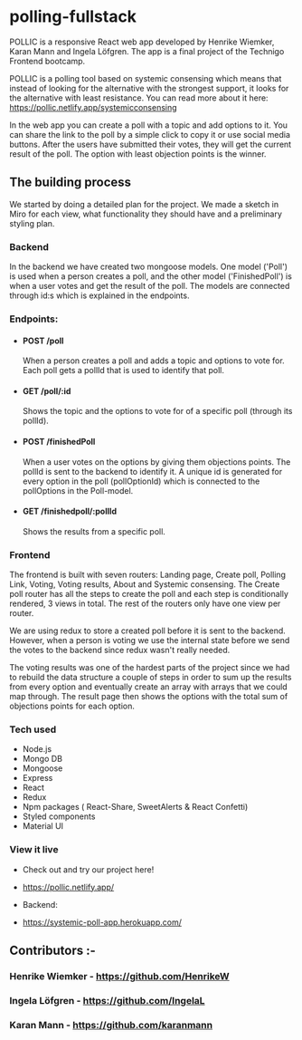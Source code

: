 # polling-fullstack

POLLIC is a responsive React web app developed by Henrike Wiemker, Karan Mann and Ingela Löfgren. The app is a final project of the Technigo Frontend bootcamp. 
 
POLLIC is a polling tool based on systemic consensing which means that instead of looking for the alternative with the strongest support, it looks for the alternative with least resistance. You can read more about it here: https://pollic.netlify.app/systemicconsensing
 
In the web app you can create a poll with a topic and add options to it. You can share the link to the poll by a simple click to copy it or use social media buttons. After the users have submitted their votes, they will get the current result of the poll. The option with least objection points is the winner.

## The building process
 
We started by doing a detailed plan for the project. We made a sketch in Miro for each view, what functionality they should have and a preliminary styling plan. 

### Backend
In the backend we have created two mongoose models. One model ('Poll') is used when a person creates a poll, and the other model ('FinishedPoll') is when a user votes and get the result of the poll. The models are connected through id:s which is explained in the endpoints.
 
### Endpoints:
 
- #### POST /poll 
  When a person creates a poll and adds a topic and options to vote for. Each poll gets a pollId that is used to identify that poll.
 
- #### GET /poll/:id
  Shows the topic and the options to vote for of a specific poll (through its pollId). 
 
- #### POST /finishedPoll
  When a user votes on the options by giving them objections points. The pollId is sent to the backend to identify it. A unique id is generated for every option in the poll (pollOptionId) which is connected to the pollOptions in the Poll-model.
 
- #### GET /finishedpoll/:pollId
  Shows the results from a specific poll.

### Frontend
 
The frontend is built with seven routers: Landing page, Create poll, Polling Link, Voting, Voting results, About and Systemic consensing.
The Create poll router has all the steps to create the poll and each step is conditionally rendered, 3 views in total. The rest of the routers only have one view per router.
 
We are using redux to store a created poll before it is sent to the backend. However, when a person is voting we use the internal state before we send the votes to the backend since redux wasn't really needed.
 
The voting results was one of the hardest parts of the project since we had to rebuild the data structure a couple of steps in order to sum up the results from every option and eventually create an array with arrays that we could map through. The result page then shows the options with the total sum of objections points for each option.
 
### Tech used
 
- Node.js
- Mongo DB
- Mongoose
- Express
- React
- Redux
- Npm packages ( React-Share, SweetAlerts & React Confetti)
- Styled components
- Material UI

### View it live
 
- Check out and try our project here! 
- https://pollic.netlify.app/


- Backend: 
- https://systemic-poll-app.herokuapp.com/

## Contributors :-

 ### Henrike Wiemker - https://github.com/HenrikeW

 ### Ingela Löfgren - https://github.com/IngelaL
 ### Karan Mann - https://github.com/karanmann
